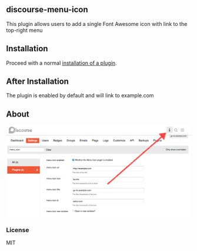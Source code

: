 ## discourse-menu-icon

This plugin allows users to add a single Font Awesome icon with link to the top-right menu

## Installation

Proceed with a normal [installation of a plugin](https://meta.discourse.org/t/install-a-plugin/19157).

## After Installation

The plugin is enabled by default and will link to example.com

## About

![Screenshot](screenshot.png)

### License

MIT
